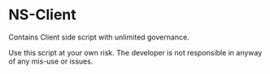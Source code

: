 # NS-Client
Contains Client side script with unlimited governance. 


Use this script at your own risk. The developer is not responsible in anyway of any mis-use or issues.
